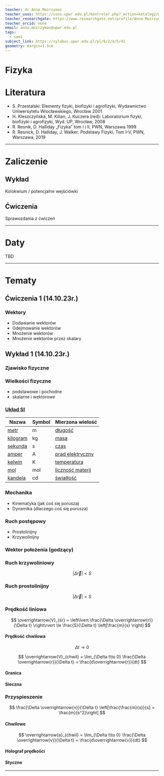 ```yaml
---
teacher: dr Anna Mozrzymas
teacher_usos: https://usos.upwr.edu.pl/kontroler.php?_action=katalog2/osoby/pokazOsobe&os_id=17099
teacher_researchgate: https://www.researchgate.net/profile/Anna-Mozrzymas
teacher_orcid: none
email: anna.mozrzymas@upwr.edu.pl
tags:
  - sem1
subject_link: https://sylabus.upwr.edu.pl/pl/6/2/4/5/41
geometry: margin=1.5cm
---
```


# Fizyka

# Literatura

- S. Przestalski: Elementy fizyki, biofizyki i agrofizyki, Wydawnictwo Uniwersytetu Wrocławskiego, Wrocław 2001
- H. Kleszczyńska, M. Kilian, J. Kuczera (red): Laboratorium fizyki, biofizyki i agrofizyki, Wyd. UP, Wrocław, 2008
- R. Resnik, D. Halliday „Fizyka” tom I i II, PWN, Warszawa 1999
- R. Resnick, D. Halliday, J. Walker: Podstawy Fizyki, Tom I-V, PWN, Warszawa, 2019

---

# Zaliczenie

## Wykład

Kolokwium / potencjalne wejściówki

## Ćwiczenia

Sprawozdania z ćwiczeń

---

# Daty

TBD

---

# Tematy

## Ćwiczenia 1 (14.10.23r.)

### Wektory

- Dodawanie wektorów
- Odejmowanie wektorów
- Mnożenie wektorów
- Mnożenie wektorów przez skalary

## Wykład 1 (14.10.23r.)

### Zjawisko fizyczne

### Wielkości fizyczne

- podstawowe i pochodne
- skalarne i wektorowe

### [Układ SI](https://pl.wikipedia.org/wiki/Uk%C5%82ad_SI)

| Nazwa | Symbol | Mierzona wielość |
| -- | -- | -- |
| [metr](https://pl.wikipedia.org/wiki/Metr "Metr")             | m      | [długość](https://pl.wikipedia.org/wiki/D%C5%82ugo%C5%9B%C4%87_fizyczna "Długość fizyczna")     |
| [kilogram](https://pl.wikipedia.org/wiki/Kilogram "Kilogram") | kg     | [masa](https://pl.wikipedia.org/wiki/Masa_(fizyka) "Masa (fizyka)")                             |
| [sekunda](https://pl.wikipedia.org/wiki/Sekunda "Sekunda")    | s      | [czas](https://pl.wikipedia.org/wiki/Czas "Czas")                                               |
| [amper](https://pl.wikipedia.org/wiki/Amper "Amper")          | A      | [prąd elektryczny](https://pl.wikipedia.org/wiki/Pr%C4%85d_elektryczny "Prąd elektryczny")      |
| [kelwin](https://pl.wikipedia.org/wiki/Kelwin "Kelwin")       | K      | [temperatura](https://pl.wikipedia.org/wiki/Temperatura "Temperatura")                          |
| [mol](https://pl.wikipedia.org/wiki/Mol "Mol")                | mol    | [liczność materii](https://pl.wikipedia.org/wiki/Liczno%C5%9B%C4%87_materii "Liczność materii") |
| [kandela](https://pl.wikipedia.org/wiki/Kandela "Kandela")    | cd     | [światłość](https://pl.wikipedia.org/wiki/%C5%9Awiat%C5%82o%C5%9B%C4%87 "Światłość")            |

### Mechanika

- Kinematyka (jak coś się porusza)
- Dynamika (dlaczego coś się porusza)

### Ruch postępowy

- Prostolinijny
- Krzywolinijny

### Wektor położenia (godzący)

### Ruch krzywoliniowy

$$
\vert\Delta \overrightarrow{r}\vert < S
$$

### Ruch prostolinijny

$$
\vert\Delta \overrightarrow{r}\vert = S
$$

### Prędkość liniowa

$$
\overrightarrow{V}_{śr} = \left\lvert \frac{\Delta \overrightarrow{r}}{\Delta t} \right\rvert \le \frac{S}{\Delta t} \left[\frac{m}{s} \right]
$$

#### Prędkość chwilowa

$$
\Delta t \to 0
$$

$$
\overrightarrow{V}_{chwil} = \lim_{\Delta t\to 0} \frac{\Delta \overrightarrow{r}}{\Delta t} = \frac{d\overrightarrow{r}}{dt}
$$

#### Granica

#### Sieczna

### Przyspieszenie

$$
\frac{\Delta \overrightarrow{v}}{\Delta t}
\left[\frac{\frac{m}{s}}{s} = \frac{m}{s^2}\right]
$$

#### Chwilowe

$$
\overrightarrow{a}_{chwil} = \lim_{\Delta t\to 0} \frac{\Delta \overrightarrow{v}}{\Delta t} = \frac{d\overrightarrow{v}}{dt}
$$

#### Holograf prędkości

#### Styczne

---

